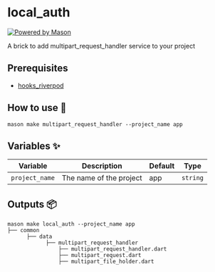 # local_auth

[![Powered by Mason](https://img.shields.io/endpoint?url=https%3A%2F%2Ftinyurl.com%2Fmason-badge)](https://github.com/felangel/mason)

A brick to add multipart_request_handler service to your project

## Prerequisites

- [hooks_riverpod](https://pub.dev/packages/hooks_riverpod)

## How to use 🚀

```
mason make multipart_request_handler --project_name app
```

## Variables ✨

| Variable       | Description             | Default | Type     |
|----------------|-------------------------|---------|----------|
| `project_name` | The name of the project | app     | `string` |

## Outputs 📦

```
mason make local_auth --project_name app
├── common
      ├── data
            ├── multipart_request_handler
                ├── multipart_request_handler.dart
                ├── multipart_request.dart
                ├── multipart_file_holder.dart
```
